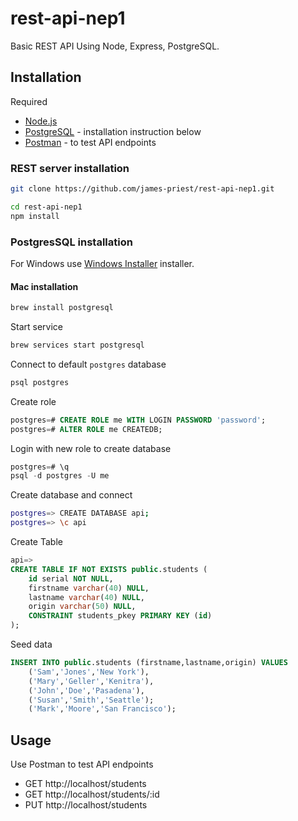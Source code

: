 # rest-api-nep1

Basic REST API Using Node, Express, PostgreSQL.

## Installation

Required

- [Node.js](https://nodejs.org/en/)
- [PostgreSQL](https://www.postgresql.org/) - installation instruction below
- [Postman](https://www.postman.com/downloads/) - to test API endpoints

### REST server installation

```bash
git clone https://github.com/james-priest/rest-api-nep1.git
```

```bash
cd rest-api-nep1
npm install
```

### PostgresSQL installation

For Windows use [Windows Installer](https://www.postgresql.org/download/windows/) installer.

#### Mac installation

```bash
brew install postgresql
```

Start service

```bash
brew services start postgresql
```

Connect to default `postgres` database

```bash
psql postgres
```

Create role

```sql
postgres=# CREATE ROLE me WITH LOGIN PASSWORD 'password';
postgres=# ALTER ROLE me CREATEDB;
```

Login with new role to create database

```sql
postgres=# \q
psql -d postgres -U me
```

Create database and connect

```bash
postgres=> CREATE DATABASE api;
postgres=> \c api
```

Create Table

```sql
api=>
CREATE TABLE IF NOT EXISTS public.students (
    id serial NOT NULL,
    firstname varchar(40) NULL,
    lastname varchar(40) NULL,
    origin varchar(50) NULL,
    CONSTRAINT students_pkey PRIMARY KEY (id)
);
```

Seed data

```sql
INSERT INTO public.students (firstname,lastname,origin) VALUES
    ('Sam','Jones','New York'),
    ('Mary','Geller','Kenitra'),
    ('John','Doe','Pasadena'),
    ('Susan','Smith','Seattle');
    ('Mark','Moore','San Francisco');
```

## Usage

Use Postman to test API endpoints

- GET http://localhost/students
- GET http://localhost/students/:id
- PUT http://localhost/students
